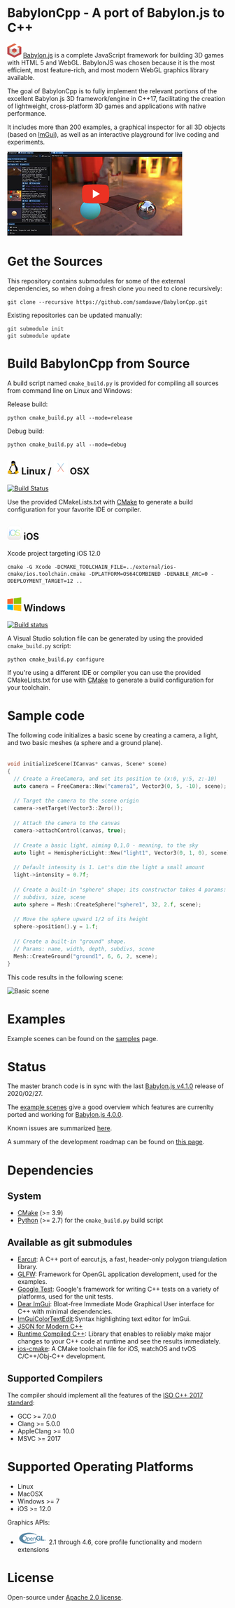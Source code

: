 # BabylonCpp - A port of Babylon.js to C++

<img src="./assets/images/BabylonJSLogo.png" alt="" height="32px"> [Babylon.js](http://www.babylonjs.com) is a complete JavaScript framework for building 3D games with HTML 5 and WebGL. BabylonJS was chosen because it is the most efficient, most feature-rich, and most modern WebGL graphics library available.

The goal of BabylonCpp is to fully implement the relevant portions of the excellent Babylon.js 3D framework/engine in C++17, facilitating the creation of lightweight, cross-platform 3D games and applications with native performance.

It includes more than 200 examples, a graphical inspector for all 3D objects (based on [ImGui](https://github.com/ocornut/imgui)), as well as an interactive playground for live coding and experiments.

[![BabylonCpp](doc/assets/babylon_demo_video.jpg)](https://www.youtube.com/watch?v=o05_5Wyzv54 "BabylonCpp")


# Get the Sources

This repository contains submodules for some of the external dependencies, so when doing a fresh clone you need to clone recursively:

```
git clone --recursive https://github.com/samdauwe/BabylonCpp.git
```

Existing repositories can be updated manually:

```
git submodule init
git submodule update
```

# Build BabylonCpp from Source

A build script named `cmake_build.py` is provided for compiling all sources from command line on Linux and Windows:

Release build:

```
python cmake_build.py all --mode=release
```

Debug build:

```
python cmake_build.py all --mode=debug
```

## <img src="./assets/images/linuxlogo.png" alt="" height="32px"> Linux / <img src="./assets/images/OS_X_El_Capitan_logo.png" alt="" height="32px"> OSX

[![Build Status](https://travis-ci.org/samdauwe/BabylonCpp.svg?branch=master)](https://travis-ci.org/samdauwe/BabylonCpp)

Use the provided CMakeLists.txt with [CMake](https://cmake.org) to generate a build configuration for your favorite IDE or compiler.

## <img src="./assets/images/iOS_logo.png" alt="" height="32px"> iOS

Xcode project targeting iOS 12.0

```
cmake -G Xcode -DCMAKE_TOOLCHAIN_FILE=../external/ios-cmake/ios.toolchain.cmake -DPLATFORM=OS64COMBINED -DENABLE_ARC=0 -DDEPLOYMENT_TARGET=12 ..
```

## <img src="./assets/images/windowslogo.png" alt="" height="32px"> Windows

[![Build status](https://ci.appveyor.com/api/projects/status/81b7scxkykn5qq1y?svg=true)](https://ci.appveyor.com/project/samdauwe/babyloncpp)

A Visual Studio solution file can be generated by using the provided `cmake_build.py` script:

```
python cmake_build.py configure
```

If you're using a different IDE or compiler you can use the provided CMakeLists.txt for use with [CMake](https://cmake.org) to generate a build configuration for your toolchain.

# Sample code

The following code initializes a basic scene by creating a camera, a light, and two basic meshes (a sphere and a ground plane).

```c++

void initializeScene(ICanvas* canvas, Scene* scene)
{
  // Create a FreeCamera, and set its position to (x:0, y:5, z:-10)
  auto camera = FreeCamera::New("camera1", Vector3(0, 5, -10), scene);

  // Target the camera to the scene origin
  camera->setTarget(Vector3::Zero());

  // Attach the camera to the canvas
  camera->attachControl(canvas, true);

  // Create a basic light, aiming 0,1,0 - meaning, to the sky
  auto light = HemisphericLight::New("light1", Vector3(0, 1, 0), scene);

  // Default intensity is 1. Let's dim the light a small amount
  light->intensity = 0.7f;

  // Create a built-in "sphere" shape; its constructor takes 4 params: name,
  // subdivs, size, scene
  auto sphere = Mesh::CreateSphere("sphere1", 32, 2.f, scene);

  // Move the sphere upward 1/2 of its height
  sphere->position().y = 1.f;

  // Create a built-in "ground" shape.
  // Params: name, width, depth, subdivs, scene
  Mesh::CreateGround("ground1", 6, 6, 2, scene);
}

```

This code results in the following scene:

![Basic scene](assets/screenshots/basic_scene.png?raw=true "Basic scene")

# Examples
Example scenes can be found on the [samples](https://github.com/samdauwe/BabylonCpp/tree/master/src/Samples) page.

# Status
The master branch code is in sync with the last [Babylon.js v4.1.0](https://doc.babylonjs.com/whats-new) release of 2020/02/27.

The [example scenes](https://github.com/samdauwe/BabylonCpp/tree/master/src/Samples) give a good overview which features are currenlty ported and working for [Babylon.js 4.0.0](https://doc.babylonjs.com/whats-new).

Known issues are summarized [here](https://github.com/samdauwe/BabylonCpp/issues).

A summary of the development roadmap can be found on [this page](https://github.com/samdauwe/BabylonCpp/wiki/Roadmap).

# Dependencies

## System ##
* [CMake](https://cmake.org) (>= 3.9)
* [Python](https://www.python.org) (>= 2.7) for the `cmake_build.py` build script

## Available as git submodules ##
* [Earcut](https://github.com/mapbox/earcut.hpp.git): A C++ port of earcut.js, a fast, header-only polygon triangulation library.
* [GLFW](https://github.com/glfw/glfw): Framework for OpenGL application development, used for the examples.
* [Google Test](https://github.com/google/googletest): Google's framework for writing C++ tests on a variety of platforms, used for the unit tests.
* [Dear ImGui](https://github.com/ocornut/imgui): Bloat-free Immediate Mode Graphical User interface for C++ with minimal dependencies.
* [ImGuiColorTextEdit](https://github.com/BalazsJako/ImGuiColorTextEdit):Syntax highlighting text editor for ImGui.
* [JSON for Modern C++](https://github.com/nlohmann/json)
* [Runtime Compiled C++](https://github.com/RuntimeCompiledCPlusPlus/RuntimeCompiledCPlusPlus.git): Library that enables to reliably make major changes to your C++ code at runtime and see the results immediately.
* [ios-cmake](https://github.com/leetal/ios-cmake): A CMake toolchain file for iOS, watchOS and tvOS C/C++/Obj-C++ development.

## Supported Compilers ##
The compiler should implement all the features of the [ISO C++ 2017 standard](https://www.iso.org/standard/68564.html):
* GCC >= 7.0.0
* Clang >= 5.0.0
* AppleClang >= 10.0
* MSVC >= 2017

# Supported Operating Platforms #
* Linux
* MacOSX
* Windows >= 7
* iOS >= 12.0

Graphics APIs:
*  <img src="./assets/images/OpenGLLogo.png" alt="" height="28px"> 2.1 through 4.6, core profile functionality and modern extensions

# License
Open-source under [Apache 2.0 license](http://www.tldrlegal.com/license/apache-license-2.0-%28apache-2.0%29).

